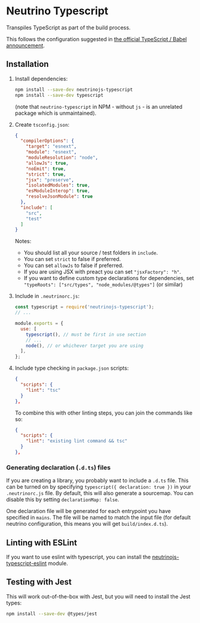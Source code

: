 # Neutrino Typescript

Transpiles TypeScript as part of the build process.

This follows the configuration suggested in
[the official TypeScript / Babel announcement](https://devblogs.microsoft.com/typescript/typescript-and-babel-7/).

## Installation

1. Install dependencies:

   ```bash
   npm install --save-dev neutrinojs-typescript
   npm install --save-dev typescript
   ```

   (note that `neutrino-typescript` in NPM - without `js` - is an unrelated package which is unmaintained).

2. Create `tsconfig.json`:

   ```json
   {
     "compilerOptions": {
       "target": "esnext",
       "module": "esnext",
       "moduleResolution": "node",
       "allowJs": true,
       "noEmit": true,
       "strict": true,
       "jsx": "preserve",
       "isolatedModules": true,
       "esModuleInterop": true,
       "resolveJsonModule": true
     },
     "include": [
       "src",
       "test"
     ]
   }
   ```

   Notes:
   - You should list all your source / test folders in `include`.
   - You can set `strict` to false if preferred.
   - You can set `allowJs` to false if preferred.
   - If you are using JSX with preact you can set `"jsxFactory": "h"`.
   - If you want to define custom type declarations for dependencies,
     set `"typeRoots": ["src/types", "node_modules/@types"]` (or similar)

3. Include in `.neutrinorc.js`:

   ```javascript
   const typescript = require('neutrinojs-typescript');
   // ...

   module.exports = {
     use: [
       typescript(), // must be first in use section
       // ...
       node(), // or whichever target you are using
     ],
   };
   ```

4. Include type checking in `package.json` scripts:

   ```json
   {
     "scripts": {
       "lint": "tsc"
     }
   },
   ```

   To combine this with other linting steps, you can join the commands like so:

   ```json
   {
     "scripts": {
       "lint": "existing lint command && tsc"
     }
   },
   ```

### Generating declaration (`.d.ts`) files

If you are creating a library, you probably want to include a `.d.ts` file.
This can be turned on by specifying `typescript({ declaration: true })` in
your `.neutrinorc.js` file. By default, this will also generate a sourcemap.
You can disable this by setting `declarationMap: false`.

One declaration file will be generated for each entrypoint you have specified
in `mains`. The file will be named to match the input file (for default
neutrino configuration, this means you will get `build/index.d.ts`).

## Linting with ESLint

If you want to use eslint with typescript, you can install the
[neutrinojs-typescript-eslint](https://github.com/davidje13/neutrino-typescript-eslint#readme) module.

## Testing with Jest

This will work out-of-the-box with Jest, but you will need to install the Jest types:

```bash
npm install --save-dev @types/jest
```
